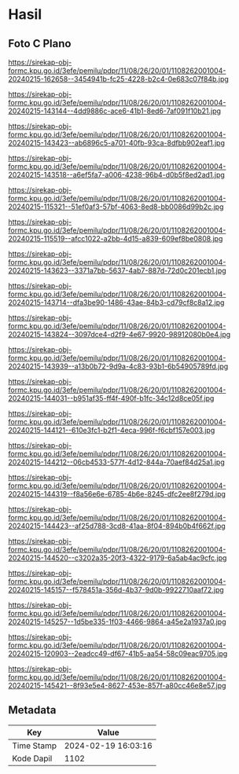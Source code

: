 # Hasil

## Foto C Plano

https://sirekap-obj-formc.kpu.go.id/3efe/pemilu/pdpr/11/08/26/20/01/1108262001004-20240215-162658--3454941b-fc25-4228-b2c4-0e683c07f84b.jpg

https://sirekap-obj-formc.kpu.go.id/3efe/pemilu/pdpr/11/08/26/20/01/1108262001004-20240215-143144--4dd9886c-ace6-41b1-8ed6-7af091f10b21.jpg

https://sirekap-obj-formc.kpu.go.id/3efe/pemilu/pdpr/11/08/26/20/01/1108262001004-20240215-143423--ab6896c5-a701-40fb-93ca-8dfbb902eaf1.jpg

https://sirekap-obj-formc.kpu.go.id/3efe/pemilu/pdpr/11/08/26/20/01/1108262001004-20240215-143518--a6ef5fa7-a006-4238-96b4-d0b5f8ed2ad1.jpg

https://sirekap-obj-formc.kpu.go.id/3efe/pemilu/pdpr/11/08/26/20/01/1108262001004-20240215-115321--51ef0af3-57bf-4063-8ed8-bb0086d99b2c.jpg

https://sirekap-obj-formc.kpu.go.id/3efe/pemilu/pdpr/11/08/26/20/01/1108262001004-20240215-115519--afcc1022-a2bb-4d15-a839-609ef8be0808.jpg

https://sirekap-obj-formc.kpu.go.id/3efe/pemilu/pdpr/11/08/26/20/01/1108262001004-20240215-143623--3371a7bb-5637-4ab7-887d-72d0c201ecb1.jpg

https://sirekap-obj-formc.kpu.go.id/3efe/pemilu/pdpr/11/08/26/20/01/1108262001004-20240215-143714--dfa3be90-1486-43ae-84b3-cd79cf8c8a12.jpg

https://sirekap-obj-formc.kpu.go.id/3efe/pemilu/pdpr/11/08/26/20/01/1108262001004-20240215-143824--3097dce4-d2f9-4e67-9920-98912080b0e4.jpg

https://sirekap-obj-formc.kpu.go.id/3efe/pemilu/pdpr/11/08/26/20/01/1108262001004-20240215-143939--a13b0b72-9d9a-4c83-93b1-6b54905789fd.jpg

https://sirekap-obj-formc.kpu.go.id/3efe/pemilu/pdpr/11/08/26/20/01/1108262001004-20240215-144031--b951af35-ff4f-490f-b1fc-34c12d8ce05f.jpg

https://sirekap-obj-formc.kpu.go.id/3efe/pemilu/pdpr/11/08/26/20/01/1108262001004-20240215-144121--610e3fc1-b2f1-4eca-996f-f6cbf157e003.jpg

https://sirekap-obj-formc.kpu.go.id/3efe/pemilu/pdpr/11/08/26/20/01/1108262001004-20240215-144212--06cb4533-577f-4d12-844a-70aef84d25a1.jpg

https://sirekap-obj-formc.kpu.go.id/3efe/pemilu/pdpr/11/08/26/20/01/1108262001004-20240215-144319--f8a56e6e-6785-4b6e-8245-dfc2ee8f279d.jpg

https://sirekap-obj-formc.kpu.go.id/3efe/pemilu/pdpr/11/08/26/20/01/1108262001004-20240215-144423--af25d788-3cd8-41aa-8f04-894b0b4f662f.jpg

https://sirekap-obj-formc.kpu.go.id/3efe/pemilu/pdpr/11/08/26/20/01/1108262001004-20240215-144520--c3202a35-20f3-4322-9179-6a5ab4ac9cfc.jpg

https://sirekap-obj-formc.kpu.go.id/3efe/pemilu/pdpr/11/08/26/20/01/1108262001004-20240215-145157--f578451a-356d-4b37-9d0b-9922710aaf72.jpg

https://sirekap-obj-formc.kpu.go.id/3efe/pemilu/pdpr/11/08/26/20/01/1108262001004-20240215-145257--1d5be335-1f03-4466-9864-a45e2a1937a0.jpg

https://sirekap-obj-formc.kpu.go.id/3efe/pemilu/pdpr/11/08/26/20/01/1108262001004-20240215-120903--2eadcc49-df67-41b5-aa54-58c09eac9705.jpg

https://sirekap-obj-formc.kpu.go.id/3efe/pemilu/pdpr/11/08/26/20/01/1108262001004-20240215-145421--8f93e5e4-8627-453e-857f-a80cc46e8e57.jpg


## Metadata

| Key        | Value               |
| ---------- | ------------------- |
| Time Stamp | 2024-02-19 16:03:16 |
| Kode Dapil | 1102                |



